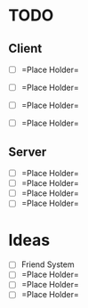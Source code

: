 # TODO

## Client

* [ ] =Place Holder=
* [ ] =Place Holder=
* [ ] =Place Holder=
* [ ] =Place Holder=


## Server

* [ ] =Place Holder=
* [ ] =Place Holder=
* [ ] =Place Holder=
* [ ] =Place Holder=

# Ideas

* [ ] Friend System
* [ ] =Place Holder=
* [ ] =Place Holder=
* [ ] =Place Holder=
